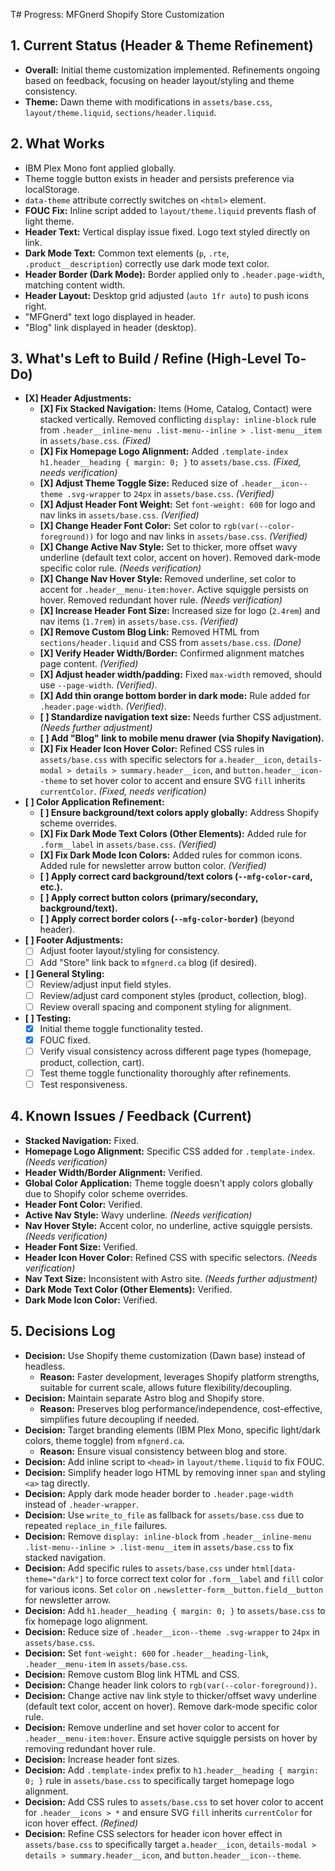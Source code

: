 T# Progress: MFGnerd Shopify Store Customization

## 1. Current Status (Header & Theme Refinement)

*   **Overall:** Initial theme customization implemented. Refinements ongoing based on feedback, focusing on header layout/styling and theme consistency.
*   **Theme:** Dawn theme with modifications in `assets/base.css`, `layout/theme.liquid`, `sections/header.liquid`.

## 2. What Works

*   IBM Plex Mono font applied globally.
*   Theme toggle button exists in header and persists preference via localStorage.
*   `data-theme` attribute correctly switches on `<html>` element.
*   **FOUC Fix:** Inline script added to `layout/theme.liquid` prevents flash of light theme.
*   **Header Text:** Vertical display issue fixed. Logo text styled directly on link.
*   **Dark Mode Text:** Common text elements (`p`, `.rte`, `.product__description`) correctly use dark mode text color.
*   **Header Border (Dark Mode):** Border applied only to `.header.page-width`, matching content width.
*   **Header Layout:** Desktop grid adjusted (`auto 1fr auto`) to push icons right.
*   "MFGnerd" text logo displayed in header.
*   "Blog" link displayed in header (desktop).

## 3. What's Left to Build / Refine (High-Level To-Do)

*   **[X] Header Adjustments:**
    *   **[X] Fix Stacked Navigation:** Items (Home, Catalog, Contact) were stacked vertically. Removed conflicting `display: inline-block` rule from `.header__inline-menu .list-menu--inline > .list-menu__item` in `assets/base.css`. *(Fixed)*
    *   **[X] Fix Homepage Logo Alignment:** Added `.template-index h1.header__heading { margin: 0; }` to `assets/base.css`. *(Fixed, needs verification)*
    *   **[X] Adjust Theme Toggle Size:** Reduced size of `.header__icon--theme .svg-wrapper` to `24px` in `assets/base.css`. *(Verified)*
    *   **[X] Adjust Header Font Weight:** Set `font-weight: 600` for logo and nav links in `assets/base.css`. *(Verified)*
    *   **[X] Change Header Font Color:** Set color to `rgb(var(--color-foreground))` for logo and nav links in `assets/base.css`. *(Verified)*
    *   **[X] Change Active Nav Style:** Set to thicker, more offset wavy underline (default text color, accent on hover). Removed dark-mode specific color rule. *(Needs verification)*
    *   **[X] Change Nav Hover Style:** Removed underline, set color to accent for `.header__menu-item:hover`. Active squiggle persists on hover. Removed redundant hover rule. *(Needs verification)*
    *   **[X] Increase Header Font Size:** Increased size for logo (`2.4rem`) and nav items (`1.7rem`) in `assets/base.css`. *(Verified)*
    *   **[X] Remove Custom Blog Link:** Removed HTML from `sections/header.liquid` and CSS from `assets/base.css`. *(Done)*
    *   **[X] Verify Header Width/Border:** Confirmed alignment matches page content. *(Verified)*
    *   **[X] Adjust header width/padding:** Fixed `max-width` removed, should use `--page-width`. *(Verified)*.
    *   **[X] Add thin orange bottom border in dark mode:** Rule added for `.header.page-width`. *(Verified)*.
    *   **[ ] Standardize navigation text size:** Needs further CSS adjustment. *(Needs further adjustment)*
    *   **[ ] Add "Blog" link to mobile menu drawer (via Shopify Navigation).**
    *   **[X] Fix Header Icon Hover Color:** Refined CSS rules in `assets/base.css` with specific selectors for `a.header__icon`, `details-modal > details > summary.header__icon`, and `button.header__icon--theme` to set hover color to accent and ensure SVG `fill` inherits `currentColor`. *(Fixed, needs verification)*
*   **[ ] Color Application Refinement:**
    *   **[ ] Ensure background/text colors apply globally:** Address Shopify scheme overrides.
    *   **[X] Fix Dark Mode Text Colors (Other Elements):** Added rule for `.form__label` in `assets/base.css`. *(Verified)*
    *   **[X] Fix Dark Mode Icon Colors:** Added rules for common icons. Added rule for newsletter arrow button color. *(Verified)*
    *   **[ ] Apply correct card background/text colors (`--mfg-color-card`, etc.).**
    *   **[ ] Apply correct button colors (primary/secondary, background/text).**
    *   **[ ] Apply correct border colors (`--mfg-color-border`)** (beyond header).
*   **[ ] Footer Adjustments:**
    *   [ ] Adjust footer layout/styling for consistency.
    *   [ ] Add "Store" link back to `mfgnerd.ca` blog (if desired).
*   **[ ] General Styling:**
    *   [ ] Review/adjust input field styles.
    *   [ ] Review/adjust card component styles (product, collection, blog).
    *   [ ] Review overall spacing and component styling for alignment.
*   **[ ] Testing:**
    *   [X] Initial theme toggle functionality tested.
    *   [X] FOUC fixed.
    *   [ ] Verify visual consistency across different page types (homepage, product, collection, cart).
    *   [ ] Test theme toggle functionality thoroughly after refinements.
    *   [ ] Test responsiveness.

## 4. Known Issues / Feedback (Current)

*   **Stacked Navigation:** Fixed.
*   **Homepage Logo Alignment:** Specific CSS added for `.template-index`. *(Needs verification)*
*   **Header Width/Border Alignment:** Verified.
*   **Global Color Application:** Theme toggle doesn't apply colors globally due to Shopify color scheme overrides.
*   **Header Font Color:** Verified.
*   **Active Nav Style:** Wavy underline. *(Needs verification)*
*   **Nav Hover Style:** Accent color, no underline, active squiggle persists. *(Needs verification)*
*   **Header Font Size:** Verified.
*   **Header Icon Hover Color:** Refined CSS with specific selectors. *(Needs verification)*
*   **Nav Text Size:** Inconsistent with Astro site. *(Needs further adjustment)*
*   **Dark Mode Text Color (Other Elements):** Verified.
*   **Dark Mode Icon Color:** Verified.

## 5. Decisions Log

*   **Decision:** Use Shopify theme customization (Dawn base) instead of headless.
    *   **Reason:** Faster development, leverages Shopify platform strengths, suitable for current scale, allows future flexibility/decoupling.
*   **Decision:** Maintain separate Astro blog and Shopify store.
    *   **Reason:** Preserves blog performance/independence, cost-effective, simplifies future decoupling if needed.
*   **Decision:** Target branding elements (IBM Plex Mono, specific light/dark colors, theme toggle) from `mfgnerd.ca`.
    *   **Reason:** Ensure visual consistency between blog and store.
*   **Decision:** Add inline script to `<head>` in `layout/theme.liquid` to fix FOUC.
*   **Decision:** Simplify header logo HTML by removing inner `span` and styling `<a>` tag directly.
*   **Decision:** Apply dark mode header border to `.header.page-width` instead of `.header-wrapper`.
*   **Decision:** Use `write_to_file` as fallback for `assets/base.css` due to repeated `replace_in_file` failures.
*   **Decision:** Remove `display: inline-block` from `.header__inline-menu .list-menu--inline > .list-menu__item` in `assets/base.css` to fix stacked navigation.
*   **Decision:** Add specific rules to `assets/base.css` under `html[data-theme="dark"]` to force correct text color for `.form__label` and `fill` color for various icons. Set `color` on `.newsletter-form__button.field__button` for newsletter arrow.
*   **Decision:** Add `h1.header__heading { margin: 0; }` to `assets/base.css` to fix homepage logo alignment.
*   **Decision:** Reduce size of `.header__icon--theme .svg-wrapper` to `24px` in `assets/base.css`.
*   **Decision:** Set `font-weight: 600` for `.header__heading-link`, `.header__menu-item` in `assets/base.css`.
*   **Decision:** Remove custom Blog link HTML and CSS.
*   **Decision:** Change header link colors to `rgb(var(--color-foreground))`.
*   **Decision:** Change active nav link style to thicker/offset wavy underline (default text color, accent on hover). Remove dark-mode specific color rule.
*   **Decision:** Remove underline and set hover color to accent for `.header__menu-item:hover`. Ensure active squiggle persists on hover by removing redundant hover rule.
*   **Decision:** Increase header font sizes.
*   **Decision:** Add `.template-index` prefix to `h1.header__heading { margin: 0; }` rule in `assets/base.css` to specifically target homepage logo alignment.
*   **Decision:** Add CSS rules to `assets/base.css` to set hover color to accent for `.header__icons > *` and ensure SVG `fill` inherits `currentColor` for icon hover effect. *(Refined)*
*   **Decision:** Refine CSS selectors for header icon hover effect in `assets/base.css` to specifically target `a.header__icon`, `details-modal > details > summary.header__icon`, and `button.header__icon--theme`.
